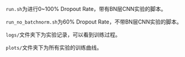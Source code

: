`run.sh`为进行0~100% Dropout Rate，带有BN层CNN实验的脚本。

`run_no_batchnorm.sh`为60% Dropout Rate，不带BN层CNN实验的脚本。

`logs/`文件夹下为实验记录，可以看到训练过程。

`plots/`文件夹下为所有实验的训练曲线。